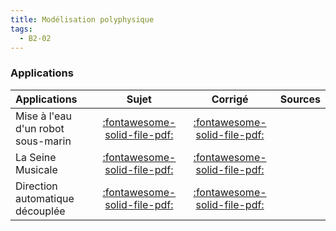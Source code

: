 ```yaml
---
title: Modélisation polyphysique 
tags:
  - B2-02
---
```



### Applications 
 
| Applications | Sujet | Corrigé | Sources  | 
| :-------------- | :---: | :-----: | :------: | 
| Mise à l'eau d'un robot sous-marin | [:fontawesome-solid-file-pdf:](http://xpessoles-cpge.fr/pdf/Application_01_ROV_Sujet.pdf) | [:fontawesome-solid-file-pdf:](http://xpessoles-cpge.fr/pdf/Application_01_ROV_Corrige.pdf) | 
| La Seine Musicale | [:fontawesome-solid-file-pdf:](http://xpessoles-cpge.fr/pdf/Application_02_SeineMusicale_Sujet.pdf) | [:fontawesome-solid-file-pdf:](http://xpessoles-cpge.fr/pdf/Application_02_SeineMusicale_Corrige.pdf) | 
| Direction automatique découplée | [:fontawesome-solid-file-pdf:](http://xpessoles-cpge.fr/pdf/Application_03_DirectionDecouplee_Sujet.pdf) | [:fontawesome-solid-file-pdf:](http://xpessoles-cpge.fr/pdf/Application_03_DirectionDecouplee_Corrige.pdf) | 




